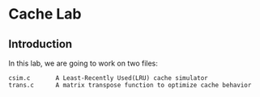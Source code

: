 # Cache Lab

## Introduction
In this lab, we are going to work on two files:
```
csim.c       A Least-Recently Used(LRU) cache simulator
trans.c      A matrix transpose function to optimize cache behavior
```
